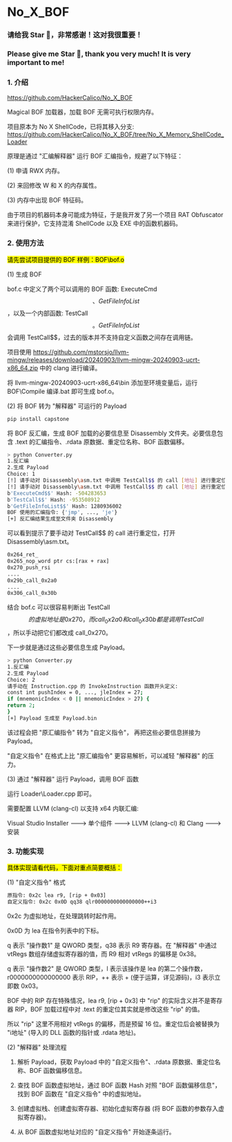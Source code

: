# No_X_BOF

### 请给我 Star 🌟，非常感谢！这对我很重要！

### Please give me Star 🌟, thank you very much! It is very important to me!

### 1. 介绍

https://github.com/HackerCalico/No_X_BOF

Magical BOF 加载器，加载 BOF 无需可执行权限内存。

项目原本为 No X ShellCode，已将其移入分支: https://github.com/HackerCalico/No_X_BOF/tree/No_X_Memory_ShellCode_Loader

原理是通过 "汇编解释器" 运行 BOF 汇编指令，规避了以下特征：

(1) 申请 RWX 内存。

(2) 来回修改 W 和 X 的内存属性。

(3) 内存中出现 BOF 特征码。

由于项目的机器码本身可能成为特征，于是我开发了另一个项目 RAT Obfuscator 来进行保护，它支持混淆 ShellCode 以及 EXE 中的函数机器码。

### 2. 使用方法

<mark>请先尝试项目提供的 BOF 样例：BOF\bof.o</mark>

(1) 生成 BOF

bof.c 中定义了两个可以调用的 BOF 函数: ExecuteCmd$$、GetFileInfoList$$，以及一个内部函数: TestCall$$。GetFileInfoList$$ 会调用 TestCall$$，过去的版本并不支持自定义函数之间存在调用链。

项目使用 https://github.com/mstorsjo/llvm-mingw/releases/download/20240903/llvm-mingw-20240903-ucrt-x86_64.zip 中的 clang 进行编译。

将 llvm-mingw-20240903-ucrt-x86_64\bin 添加至环境变量后，运行 BOF\Compile 编译.bat 即可生成 bof.o。

(2) 将 BOF 转为 "解释器" 可运行的 Payload

```bash
pip install capstone
```

将 BOF 反汇编，生成 BOF 加载的必要信息至 Disassembly 文件夹。必要信息包含 .text 的汇编指令、.rdata 原数据、重定位名称、BOF 函数偏移。

```bash
> python Converter.py
1.反汇编
2.生成 Payload
Choice: 1
[!] 请手动对 Disassembly\asm.txt 中调用 TestCall$$ 的 call [地址] 进行重定位
[!] 请手动对 Disassembly\asm.txt 中调用 TestCall$$ 的 call [地址] 进行重定位
b'ExecuteCmd$$' Hash: -504283653
b'TestCall$$' Hash: -953508912
b'GetFileInfoList$$' Hash: 1280936002
BOF 使用的汇编指令: {'jmp', ..., 'je'}
[+] 反汇编结果生成至文件夹 Disassembly
```

可以看到提示了要手动对 TestCall$$ 的 call 进行重定位，打开 Disassembly\asm.txt。

```bash
0x264_ret_
0x265_nop_word ptr cs:[rax + rax]
0x270_push_rsi
....
0x29b_call_0x2a0
....
0x306_call_0x30b
```

结合 bof.c 可以很容易判断出 TestCall$$ 的虚拟地址是 0x270，而 call_0x2a0 和 call_0x30b 都是调用 TestCall$$，所以手动把它们都改成 call_0x270。

下一步就是通过这些必要信息生成 Payload。

```bash
> python Converter.py
1.反汇编
2.生成 Payload
Choice: 2
请手动在 Instruction.cpp 的 InvokeInstruction 函数开头定义:
const int pushIndex = 0, ..., jleIndex = 27;
if (mnemonicIndex < 0 || mnemonicIndex > 27) {
return 2;
}
[+] Payload 生成至 Payload.bin
```

该过程会把 "原汇编指令" 转为 "自定义指令"， 再把这些必要信息拼接为 Payload。

"自定义指令" 在格式上比 "原汇编指令" 更容易解析，可以减轻 "解释器" 的压力。

(3) 通过 "解释器" 运行 Payload，调用 BOF 函数

运行 Loader\Loader.cpp 即可。

需要配置 LLVM (clang-cl) 以支持 x64 内联汇编:

Visual Studio Installer ---> 单个组件 ---> LLVM (clang-cl) 和 Clang ---> 安装

### 3. 功能实现

<mark>具体实现请看代码，下面对重点简要概括：</mark>

(1) "自定义指令" 格式

```bash
原指令: 0x2c lea r9, [rip + 0x03]
自定义指令: 0x2c 0x0D qq38 qlr0000000000000000++i3
```

0x2c 为虚拟地址，在处理跳转时起作用。

0x0D 为 lea 在指令列表中的下标。

q 表示 "操作数1" 是 QWORD 类型，q38 表示 R9 寄存器。在 "解释器" 中通过 vtRegs 数组存储虚拟寄存器的值，而 R9 相对 vtRegs 的偏移是 0x38。

q 表示 "操作数2" 是 QWORD 类型，l 表示该操作是 lea 的第二个操作数，r0000000000000000 表示 RIP，++ 表示 + (便于运算，详见源码)，i3 表示立即数 0x03。

BOF 中的 RIP 存在特殊情况，lea r9, [rip + 0x3] 中 "rip" 的实际含义并不是寄存器 RIP，BOF 加载过程中对 .text 的重定位其实就是修改这些 "rip" 的值。

所以 "rip" 这里不用相对 vtRegs 的偏移，而是预留 16 位。重定位后会被替换为 "i地址" (导入的 DLL 函数的指针或 .rdata 地址)。

(2) "解释器" 处理流程

1. 解析 Payload，获取 Payload 中的 "自定义指令"、.rdata 原数据、重定位名称、BOF 函数偏移信息。

2. 查找 BOF 函数虚拟地址，通过 BOF 函数 Hash 对照 "BOF 函数偏移信息"，找到 BOF 函数在 "自定义指令" 中的虚拟地址。

3. 创建虚拟栈、创建虚拟寄存器、初始化虚拟寄存器 (将 BOF 函数的参数存入虚拟寄存器)。

4. 从 BOF 函数虚拟地址对应的 "自定义指令" 开始逐条运行。
